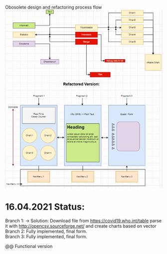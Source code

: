 Obosolete design and refactoring process flow  
![SDD](https://github.com/Pade88/ProiectAMDM/blob/master/SDD.PNG)
# 16.04.2021 Status:  
Branch 1: -> Solution: Download file from https://covid19.who.int/table  parse it with http://opencsv.sourceforge.net/ and create charts based on vector  
Branch 2: Fully implemented, final form.  
Branch 3: Fully implemented, final form.  

@@ Functional version
